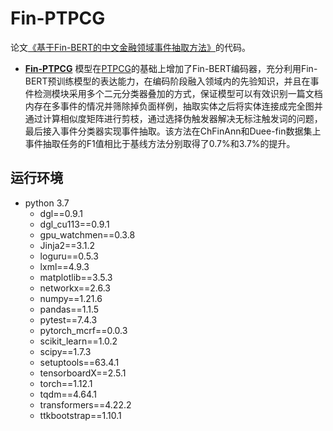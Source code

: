 # Fin-PTPCG
论文[《基于Fin-BERT的中文金融领域事件抽取方法》](https://link.cnki.net/urlid/11.2127.TP.20231012.1517.002)的代码。
- [**Fin-PTPCG**](https://link.cnki.net/urlid/11.2127.TP.20231012.1517.002) 模型在[PTPCG](https://arxiv.org/abs/2112.06013)的基础上增加了Fin-BERT编码器，充分利用Fin-BERT预训练模型的表达能力，在编码阶段融入领域内的先验知识，并且在事件检测模块采用多个二元分类器叠加的方式，保证模型可以有效识别一篇文档内存在多事件的情况并筛除掉负面样例，抽取实体之后将实体连接成完全图并通过计算相似度矩阵进行剪枝，通过选择伪触发器解决无标注触发词的问题，最后接入事件分类器实现事件抽取。该方法在ChFinAnn和Duee-fin数据集上事件抽取任务的F1值相比于基线方法分别取得了0.7%和3.7%的提升。


## 运行环境
- python 3.7
  - dgl==0.9.1
  - dgl_cu113==0.9.1
  - gpu_watchmen==0.3.8
  - Jinja2==3.1.2
  - loguru==0.5.3
  - lxml==4.9.3
  - matplotlib==3.5.3
  - networkx==2.6.3
  - numpy==1.21.6
  - pandas==1.1.5
  - pytest==7.4.3
  - pytorch_mcrf==0.0.3
  - scikit_learn==1.0.2
  - scipy==1.7.3
  - setuptools==63.4.1
  - tensorboardX==2.5.1
  - torch==1.12.1
  - tqdm==4.64.1
  - transformers==4.22.2
  - ttkbootstrap==1.10.1
